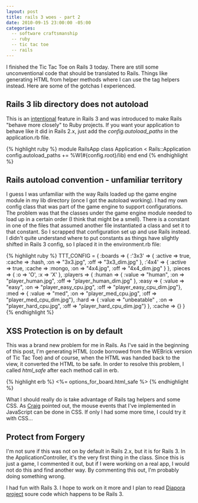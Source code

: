 ```yaml
---
layout: post
title: rails 3 woes - part 2
date: 2010-09-15 23:00:00 -05:00
categories:
  -- software craftsmanship
  -- ruby
  -- tic tac toe
  -- rails
---
```


I finished the Tic Tac Toe on Rails 3 today.  There are still some unconventional code that should be translated to Rails.  Things like generating HTML from helper methods where I can use the tag helpers instead.  Here are some of the gotchas I experienced.

## Rails 3 lib directory does not autoload

This is an [intentional](https://rails.lighthouseapp.com/projects/8994/tickets/5218-rails-3-rc-does-not-autoload-from-lib) feature in Rails 3 and was introduced to make Rails "behave more closely" to Ruby projects.  If you want your application to behave like it did in Rails 2.x, just add the *config.autoload_paths* in the application.rb file.

{% highlight ruby %}
module RailsApp
  class Application < Rails::Application
    config.autoload_paths += %W(#{config.root}/lib)
  end
end
{% endhighlight %}

## Rails autoload convention - unfamiliar territory

I guess I was unfamiliar with the way Rails loaded up the game engine module in my lib directory (once I got the autoload working).  I had my own config class that was part of the game engine to support configurations.  The problem was that the classes under the game engine module needed to load up in a certain order (I think that might be a smell).  There is a constant in one of the files that assumed another file instantiated a class and set it to that constant.  So I scrapped that configuration set up and use Rails instead.  I didn't quite understand where to put constants as things have slightly shifted in Rails 3 config, so I placed it in the environment.rb file:

{% highlight ruby %}
TTT_CONFIG = {
  :boards  => { :'3x3' => { :active => true, :cache => :hash, :on => "3x3.jpg", :off => "3x3_dim.jpg" },
                :'4x4' => { :active => true, :cache => :mongo, :on => "4x4.jpg", :off => "4x4_dim.jpg" } },
  :pieces  => { :o => 'O',
                :x => 'X' },
  :players => { :human => { :value => "human",       :on => "player_human.jpg",    :off => "player_human_dim.jpg" },
                :easy  => { :value => "easy",        :on => "player_easy_cpu.jpg", :off => "player_easy_cpu_dim.jpg"},
                :med   => { :value => "med",         :on => "player_med_cpu.jpg",  :off => "player_med_cpu_dim.jpg"},
                :hard  => { :value => "unbeatable" , :on => "player_hard_cpu.jpg", :off => "player_hard_cpu_dim.jpg"} },
  :cache => {}
}
{% endhighlight %}

## XSS Protection is on by default

This was a brand new problem for me in Rails.  As I've said in the beginning of this post, I'm generating HTML (code borrowed from the WEBrick version of Tic Tac Toe) and of course, when the HTML was handed back to the view, it converted the HTML to be safe.  In order to resolve this problem, I called *html\_safe* after each method call in erb.

{% highlight erb %}
<%= options_for_board.html_safe %>
{% endhighlight %}

What I should really do is take advantage of Rails tag helpers and some CSS.  As [Craig](http://twitter.com/demmer12) pointed out, the mouse events that I've implemented in JavaScript can be done in CSS.  If only I had some more time, I could try it with CSS...

## Protect from Forgery

I'm not sure if this was not on by default in Rails 2.x, but it is for Rails 3.  In the ApplicationController, it's the very first thing in the class.  Since this is just a game, I commented it out, but if I were working on a real app, I would not do this and find another way.  By commenting this out, I'm probably doing something wrong.

I had fun with Rails 3.  I hope to work on it more and I plan to read [Diapora project](http://github.com/diaspora/diaspora) soure code which happens to be Rails 3.
